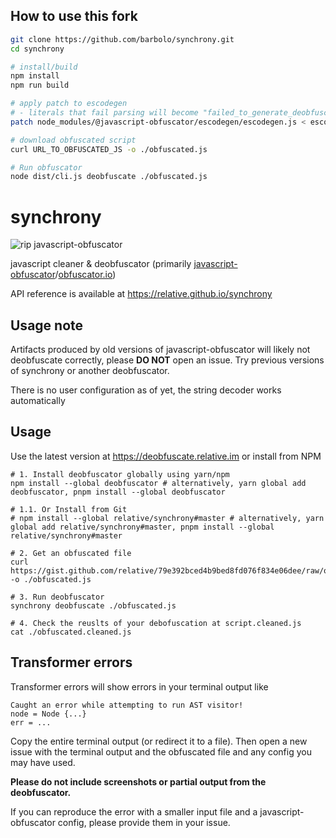 ## How to use this fork

```bash
git clone https://github.com/barbolo/synchrony.git
cd synchrony

# install/build
npm install
npm run build

# apply patch to escodegen
# - literals that fail parsing will become "failed_to_generate_deobfuscated_code"
patch node_modules/@javascript-obfuscator/escodegen/escodegen.js < escodegen.patch

# download obfuscated script
curl URL_TO_OBFUSCATED_JS -o ./obfuscated.js

# Run obfuscator
node dist/cli.js deobfuscate ./obfuscated.js
```


# synchrony

![rip javascript-obfuscator](/.github/hm.png)

javascript cleaner & deobfuscator (primarily [javascript-obfuscator](https://github.com/javascript-obfuscator/javascript-obfuscator)/[obfuscator.io](https://obfuscator.io))

API reference is available at <https://relative.github.io/synchrony>

## Usage note

Artifacts produced by old versions of javascript-obfuscator will likely not deobfuscate correctly, please **DO NOT** open an issue. Try previous versions of synchrony or another deobfuscator.

There is no user configuration as of yet, the string decoder works automatically

## Usage

Use the latest version at <https://deobfuscate.relative.im> or install from NPM

```shell
# 1. Install deobfuscator globally using yarn/npm
npm install --global deobfuscator # alternatively, yarn global add deobfuscator, pnpm install --global deobfuscator

# 1.1. Or Install from Git
# npm install --global relative/synchrony#master # alternatively, yarn global add relative/synchrony#master, pnpm install --global relative/synchrony#master

# 2. Get an obfuscated file
curl https://gist.github.com/relative/79e392bced4b9bed8fd076f834e06dee/raw/obfuscated.js -o ./obfuscated.js

# 3. Run deobfuscator
synchrony deobfuscate ./obfuscated.js

# 4. Check the reuslts of your debofuscation at script.cleaned.js
cat ./obfuscated.cleaned.js
```

## Transformer errors

Transformer errors will show errors in your terminal output like

```
Caught an error while attempting to run AST visitor!
node = Node {...}
err = ...
```

Copy the entire terminal output (or redirect it to a file). Then open a new issue with the terminal output and the
obfuscated file and any config you may have used.

**Please do not include screenshots or partial output from the deobfuscator.**

If you can reproduce the error with a smaller input file and a javascript-obfuscator config, please provide them in your issue.
